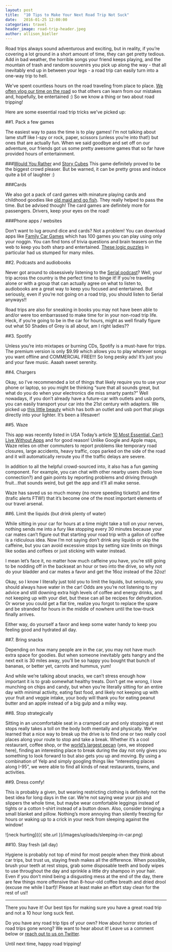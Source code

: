 ```yaml
---
layout: post
title:  "10 Tips to Make Your Next Road Trip Not Suck"
date:   2016-01-25 12:00:00
categories: travel
header_image: road-trip-header.jpeg
author: allison_bieller
---
```


Road trips always sound adventurous and exciting, but in reality, if you’re covering a lot ground in a short amount of time, they can get pretty tedious. Add in bad weather, the horrible songs your friend keeps playing, and the mountain of trash and random souvenirs you pick up along the way - that all inevitably end up in between your legs - a road trip can easily turn into a one-way trip to hell.

We've spent countless hours on the road traveling from place to place. [We often vlog our time on the road](https://www.youtube.com/watch?v=NUkvUX43zVk) so that others can learn from our mistakes and, hopefully, be entertained :) So we know a thing or two about road tripping!

Here are some eseential road trip tricks we've picked up:

##1. Pack a few games

The easiest way to pass the time is to play games! I’m not talking about lame stuff like I-spy or rock, paper, scissors (unless you’re into that!) but ones that are actually fun. When we said goodbye and set off on our adventure, our friends got us some pretty awesome games that so far have provided hours of entertainment. 

###[Would You Rather](http://www.amazon.com/Would-Rather-Picture-Card-Game/dp/B00WRFTD4K/ref=sr_1_8?ie=UTF8&qid=1451498114&sr=8-8&keywords=would+you+rather) and [Story Cubes](http://www.amazon.com/Gamewright-318-Rorys-Story-Cubes/dp/B003EIK136/ref=sr_1_3?ie=UTF8&qid=1451498146&sr=8-3&keywords=story+dice)
This game definitely proved to be the biggest crowd pleaser. But be warned, it can be pretty gross and induce quite a bit of laughter :)

###Cards

We also got a pack of card games with minature playing cards and childhood goodies like [old maid and go fish](http://www.amazon.com/Imperial-Kids-Oversize-Card-Bundle/dp/B00YCQ63EK/ref=sr_1_1?ie=UTF8&qid=1451498367&sr=8-1&keywords=card+game+bundle+go+fish+old+maid). They really helped to pass the time. But be advised though! The card games are definitely more for passengers. Drivers, keep your eyes on the road!

###Phone apps / websites

Don’t want to lug around dice and cards? Not a problem! You can download apps like [Family Car Games](https://itunes.apple.com/app/family-car-games/id315706203?mt=8) which has 100 games you can play using only your noggin. You can find tons of trivia questions and brain teasers on the web to keep you both sharp and entertained. [These logic puzzles](http://www.buzzfeed.com/kjh2110/10-logic-puzzles-you-wont-be-able-to-solve#.qw1JAB9gY) in particular had us stumped for many miles. 

##2. Podcasts and audiobooks

Never got around to obsessively listening to the [Serial podcast](https://serialpodcast.org/)? Well, your trip across the country is the perfect time to binge it! If you’re traveling alone or with a group that can actually agree on what to listen to, audiobooks are a great way to keep you focused and entertained. But seriously, even if you’re not going on a road trip, you should listen to Serial anyways!! 

Road trips are also for sneaking in books you may not have been able to and/or were too embarrassed to make time for in your non-road trip life. Heck, if you’re going to be in the car for hours, might as well finally figure out what 50 Shades of Grey is all about, am I right ladies??

##3. Spotify

Unless you’re into mixtapes or burning CDs, Spotify is a must-have for trips. The premium version is only $9.99 which allows you to play whatever songs you want offline and COMMERCIAL FREE!!! So long pesky ads! It’s just you and your fave music. Aaaah sweet serenity.

##4. Chargers

Okay, so I’ve recommended a lot of things that likely require you to use your phone or laptop, so you might be thinking “sure that all sounds great, but what do you do when your electronics die miss smarty pants?” Well nowadays, if you don’t already have a future-car with outlets and usb ports, you can easily transport your car into the 21st century with adapters. We picked up [this little beauty](http://www.amazon.com/Upgraded-Version-BESTEK-Inverter-Charging/dp/B00EY6RJKA/ref=sr_1_3?ie=UTF8&qid=1453774583&sr=8-3&keywords=car+outlet+adapter) which has both an outlet and usb port that plugs directly into your lighter. It’s been a lifesaver!

##5. Waze

This app was recently listed in USA Today’s article [10 Most Essential, Can’t Live Without Apps](http://www.usatoday.com/story/tech/2015/12/29/10-most-essential-cant-live-without-apps/77994238/) and for good reason! Unlike Google and Apple maps, Waze relies on other commuters to report problems like temporary road closures, large accidents, heavy traffic, cops parked on the side of the road and it will automatically reroute you if the traffic delays are severe. 

In addition to all the helpful crowd-sourced into, it also has a fun gaming component. For example, you can chat with other nearby users (hello love connection?) and gain points by reporting problems and driving through fruit...that sounds weird, but get the app and it’ll all make sense. 

Waze has saved us so much money (no more speeding tickets!) and time (trafic alerts FTW!) that it’s become one of the most important elements of our travel arsenal.

##6. Limit the liquids (but drink plenty of water)

While sitting in your car for hours at a time might take a toll on your nerves, nothing sends me into a fury like stopping every 30 minutes because your car mates can’t figure out that starting your road trip with a gallon of coffee is a ridiculous idea. Now I’m not saying don’t drink any liquids or skip the caffeine, but you can avoid excessive stops by setting size limits on things like sodas and coffees or just sticking with water instead. 

I mean let’s face it, no matter how much caffeine you have, you’re still going to be nodding off in the backseat an hour or two into the drive, so why not do your bladder and car mates a favor and get the 16oz instead of the 32oz!

Okay, so I know I literally just told you to limit the liquids, but seriously, you should always have water in the car! Odds are you’re not listening to my advice and still downing extra high levels of coffee and energy drinks, and not keeping up with your diet, but these can all be recipes for dehydration. Or worse you could get a flat tire, realize you forgot to replace the spare and be stranded for hours in the middle of nowhere until the tow-truck finally arrives. 

Either way, do yourself a favor and keep some water handy to keep you feeling good and hydrated all day. 

##7. Bring snacks

Depending on how many people are in the car, you may not have much extra space for goodies. But when someone inevitably gets hangry and the next exit is 30 miles away, you’ll be so happy you bought that bunch of bananas, or better yet, carrots and hummus, yum!

And while we’re talking about snacks, we can’t stress enough how important it is to grab somewhat healthy treats. Don’t get me wrong, I love munching on chips and candy, but when you’re literally sitting for an entire day with minimal activity, eating fast food, and likely not keeping up with your fruit and veggie intake, your body will thank you for eating peanut butter and an apple instead of a big gulp and a milky way.

##8. Stop strategically

Sitting in an uncomfortable seat in a cramped car and only stopping at rest stops really takes a toll on the body both mentally and physically. We’ve learned that a nice way to break up the drive is to find one or two really cool places along your route to stop and take a break. Whether it’s a cool restaurant, coffee shop, or the [world’s largest pecan](http://www.roadsideamerica.com/story/4031) (yes, we stopped here), finding an interesting place to break during the day not only gives you something to look forward to but also gets you up and moving. By using a combination of Yelp and simply googling things like “interesting places along I-95”, we were able to find all kinds of neat restaurants, towns, and activities.

##9. Dress comfy!

This is probably a given, but wearing restricting clothing is definitely not the best idea for long days in the car. We’re not saying wear your pjs and slippers the whole time, but maybe wear comfortable leggings instead of tights or a cotton t-shirt instead of a button down. Also, consider bringing a small blanket and pillow. Nothing’s more annoying than silently freezing for hours or waking up to a crick in your neck from sleeping against the window!

![neck hurting]({{ site.url }}/images/uploads/sleeping-in-car.png)

##10. Stay fresh (all day)

Hygiene is probably not top of mind for most people when they think about car trips, but trust us, staying fresh makes all the difference. When possible, brush your teeth at rest stops, grab some disposable teeth and body wipes to use throughout the day and sprinkle a little dry shampoo in your hair. Even if you don’t mind being a disgusting mess at the end of the day, there are few things more offensive than 8-hour-old coffee breath and dried drool (excuse me while I barf)! Please at least make an effort stay clean for the rest of us!! 

---

There you have it! Our best tips for making sure you have a great road trip and not a 10 hour long suck fest.

Do you have any road trip tips of your own? How about horror stories of road trips gone wrong? We want to hear about it! Leave us a comment below or [reach out to us on Twitter](http://twitter.com/the_endless_adventure).

Until next time, happy road tripping!

